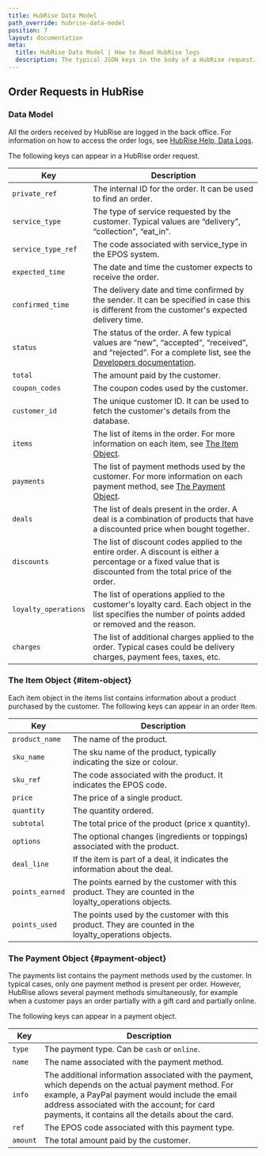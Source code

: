```yaml
---
title: HubRise Data Model
path_override: hubrise-data-model
position: 7
layout: documentation
meta:
  title: HubRise Data Model | How to Read HubRise logs
  description: The typical JSON keys in the body of a HubRise request.
---
```


## Order Requests in HubRise

### Data Model

All the orders received by HubRise are logged in the back office. For information on how to access the order logs, see
[HubRise Help, Data Logs](/docs/data#logs).

The following keys can appear in a HubRise order request.

| Key                  | Description                                                                                                                                                                              |
| -------------------- | ---------------------------------------------------------------------------------------------------------------------------------------------------------------------------------------- |
| `private_ref`        | The internal ID for the order. It can be used to find an order.                                                                                                                          |
| `service_type`       | The type of service requested by the customer. Typical values are “delivery”, “collection”, “eat_in”.                                                                                    |
| `service_type_ref`   | The code associated with service_type in the EPOS system.                                                                                                                                |
| `expected_time`      | The date and time the customer expects to receive the order.                                                                                                                             |
| `confirmed_time`     | The delivery date and time confirmed by the sender. It can be specified in case this is different from the customer's expected delivery time.                                            |
| `status`             | The status of the order. A few typical values are “new”, “accepted”, “received”, and “rejected”. For a complete list, see the [Developers documentation](/developers/api/orders#status). |
| `total`              | The amount paid by the customer.                                                                                                                                                         |
| `coupon_codes`       | The coupon codes used by the customer.                                                                                                                                                   |
| `customer_id`        | The unique customer ID. It can be used to fetch the customer's details from the database.                                                                                                |
| `items`              | The list of items in the order. For more information on each item, see [The Item Object](/docs/hubrise-logs/hubrise-data-model#item-object).                                             |
| `payments`           | The list of payment methods used by the customer. For more information on each payment method, see [The Payment Object](/docs/hubrise-logs/hubrise-data-model#payment-object).           |
| `deals`              | The list of deals present in the order. A deal is a combination of products that have a discounted price when bought together.                                                           |
| `discounts`          | The list of discount codes applied to the entire order. A discount is either a percentage or a fixed value that is discounted from the total price of the order.                         |
| `loyalty_operations` | The list of operations applied to the customer's loyalty card. Each object in the list specifies the number of points added or removed and the reason.                                   |
| `charges`            | The list of additional charges applied to the order. Typical cases could be delivery charges, payment fees, taxes, etc.                                                                  |

### The Item Object {#item-object}

Each item object in the items list contains information about a product purchased by the customer. The following keys can appear in an order Item.

| Key             | Description                                                                                              |
| --------------- | -------------------------------------------------------------------------------------------------------- |
| `product_name`  | The name of the product.                                                                                 |
| `sku_name`      | The sku name of the product, typically indicating the size or colour.                                    |
| `sku_ref`       | The code associated with the product. It indicates the EPOS code.                                        |
| `price`         | The price of a single product.                                                                           |
| `quantity`      | The quantity ordered.                                                                                    |
| `subtotal`      | The total price of the product (price x quantity).                                                       |
| `options`       | The optional changes (ingredients or toppings) associated with the product.                              |
| `deal_line`     | If the item is part of a deal, it indicates the information about the deal.                              |
| `points_earned` | The points earned by the customer with this product. They are counted in the loyalty_operations objects. |
| `points_used`   | The points used by the customer with this product. They are counted in the loyalty_operations objects.   |

### The Payment Object {#payment-object}

The payments list contains the payment methods used by the customer. In typical cases, only one payment method is present per order. However, HubRise allows several payment methods simultaneously, for example when a customer pays an order partially with a gift card and partially online.

The following keys can appear in a payment object.

| Key      | Description                                                                                                                                                                                                                                                   |
| -------- | ------------------------------------------------------------------------------------------------------------------------------------------------------------------------------------------------------------------------------------------------------------- |
| `type`   | The payment type. Can be `cash` or `online`.                                                                                                                                                                                                                  |
| `name`   | The name associated with the payment method.                                                                                                                                                                                                                  |
| `info`   | The additional information associated with the payment, which depends on the actual payment method. For example, a PayPal payment would include the email address associated with the account; for card payments, it contains all the details about the card. |
| `ref`    | The EPOS code associated with this payment type.                                                                                                                                                                                                              |
| `amount` | The total amount paid by the customer.                                                                                                                                                                                                                        |
